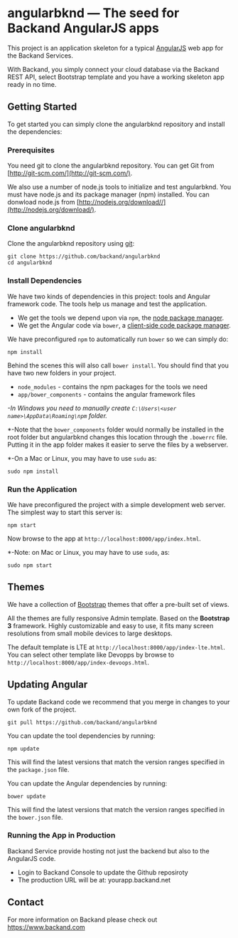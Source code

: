 # angularbknd — The seed for Backand AngularJS apps

This project is an application skeleton for a typical [AngularJS](http://angularjs.org/) web app for the Backand Services.

With Backand, you simply connect your cloud database via the Backand REST API, select Bootstrap template and you have a working skeleton app ready in no time.


## Getting Started

To get started you can simply clone the angularbknd repository and install the dependencies:

### Prerequisites

You need git to clone the angularbknd repository. You can get Git from
[http://git-scm.com/](http://git-scm.com/).

We also use a number of node.js tools to initialize and test angularbknd. You must have node.js and its package manager (npm) installed.  You can donwload node.js from [http://nodejs.org/download//](http://nodejs.org/download/).

### Clone angularbknd

Clone the angularbknd repository using [git][git]:

```
git clone https://github.com/backand/angularbknd
cd angularbknd
```

### Install Dependencies

We have two kinds of dependencies in this project: tools and Angular framework code. The tools help us manage and test the application.

* We get the tools we depend upon via `npm`, the [node package manager][npm].
* We get the Angular code via `bower`, a [client-side code package manager][bower].

We have preconfigured `npm` to automatically run `bower` so we can simply do:

```
npm install
```

Behind the scenes this will also call `bower install`.  You should find that you have two new folders in your project.

* `node_modules` - contains the npm packages for the tools we need
* `app/bower_components` - contains the angular framework files

*-In Windows you need to manually create `C:\Users\<user name>\AppData\Roaming\npm` folder.*

*-Note that the `bower_components` folder would normally be installed in the root folder but angularbknd changes this location through the `.bowerrc` file.  Putting it in the app folder makes it easier to serve the files by a webserver.

*-On a Mac or Linux, you may have to use `sudu` as:
```
sudo npm install
```


### Run the Application

We have preconfigured the project with a simple development web server.  The simplest way to start this server is:

```
npm start
```

Now browse to the app at `http://localhost:8000/app/index.html`.

*-Note: on Mac or Linux, you may have to use `sudo`, as:

```
sudo npm start
```
## Themes

We have a collection of [Bootstrap](https://www.backand.com/bootstrap-theme) themes that offer a pre-built set of views.

All the themes are fully responsive Admin template. Based on the **Bootstrap 3** framework. Highly customizable and easy to use, it fits many screen resolutions from small mobile devices to large desktops.

The default template is LTE at `http://localhost:8000/app/index-lte.html`.
You can select other template like Devopps by browse to `http://localhost:8000/app/index-devoops.html`.


## Updating Angular

To update Backand code we recommend that you merge in changes to your own fork of the project.
```
git pull https://github.com/backand/angularbknd
```
You can update the tool dependencies by running:

```
npm update
```

This will find the latest versions that match the version ranges specified in the `package.json` file.

You can update the Angular dependencies by running:

```
bower update
```

This will find the latest versions that match the version ranges specified in the `bower.json` file.


### Running the App in Production

Backand Service provide hosting not just the backend but also to the AngularJS code.
- Login to Backand Console to update the Github reposiroty
- The production URL will be at: yourapp.backand.net



## Contact

For more information on Backand please check out https://www.backand.com

[git]: http://git-scm.com/
[bower]: http://bower.io
[npm]: https://www.npmjs.org/
[node]: http://nodejs.org
